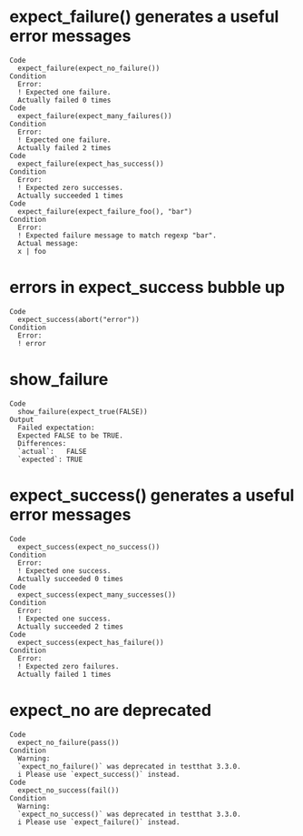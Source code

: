 # expect_failure() generates a useful error messages

    Code
      expect_failure(expect_no_failure())
    Condition
      Error:
      ! Expected one failure.
      Actually failed 0 times
    Code
      expect_failure(expect_many_failures())
    Condition
      Error:
      ! Expected one failure.
      Actually failed 2 times
    Code
      expect_failure(expect_has_success())
    Condition
      Error:
      ! Expected zero successes.
      Actually succeeded 1 times
    Code
      expect_failure(expect_failure_foo(), "bar")
    Condition
      Error:
      ! Expected failure message to match regexp "bar".
      Actual message:
      x | foo

# errors in expect_success bubble up

    Code
      expect_success(abort("error"))
    Condition
      Error:
      ! error

# show_failure

    Code
      show_failure(expect_true(FALSE))
    Output
      Failed expectation:
      Expected FALSE to be TRUE.
      Differences:
      `actual`:   FALSE
      `expected`: TRUE 
      

# expect_success() generates a useful error messages

    Code
      expect_success(expect_no_success())
    Condition
      Error:
      ! Expected one success.
      Actually succeeded 0 times
    Code
      expect_success(expect_many_successes())
    Condition
      Error:
      ! Expected one success.
      Actually succeeded 2 times
    Code
      expect_success(expect_has_failure())
    Condition
      Error:
      ! Expected zero failures.
      Actually failed 1 times

# expect_no are deprecated

    Code
      expect_no_failure(pass())
    Condition
      Warning:
      `expect_no_failure()` was deprecated in testthat 3.3.0.
      i Please use `expect_success()` instead.
    Code
      expect_no_success(fail())
    Condition
      Warning:
      `expect_no_success()` was deprecated in testthat 3.3.0.
      i Please use `expect_failure()` instead.

